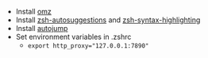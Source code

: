 

- Install [omz](https://ohmyz.sh/)
- Install [zsh-autosuggestions](https://github.com/zsh-users/zsh-autosuggestions/) and [zsh-syntax-highlighting](https://github.com/zsh-users/zsh-syntax-highlighting/)
- Install [autojump](https://github.com/wting/autojump)
- Set environment variables in .zshrc
  - `export http_proxy="127.0.0.1:7890"`